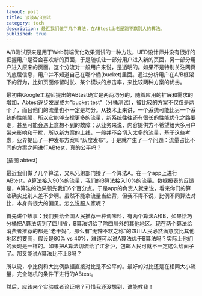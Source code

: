 ```yaml
---
layout: post
title: 谈谈A/B测试
category: tech 
description: 最近我们做了几个算法，在ABtest上老是跑不赢别人的算法。
published: true
---
```


A/B测试原来是用于Web前端优化效果测试的一种方法，UED设计师并没有很好的把握用户是否会喜欢新的页面，于是随机让一部分用户进入新的页面，另一部分用户进入原来的页面。这个分流对一般用户来说，是透明的。如果不是特别关注网页的底层信息，用户并不知道自己在哪个桶(bucket)里面。通过分析用户在A/B框架下的行为，比如页面停留时长、某个模块的点击率，来比较两种方案的优劣。

最初由Google工程师提出的ABtest确实是两两均分的，随着应用的扩展和需求的增加，Abtest逐步发展成为"bucket test"（分桶测试），被比较的方案不仅仅是两个了，而且他们的流量也不一定是均分。从技术上来讲，一个系统可能比另一个系统的性能强，所以它能够支撑更多的流量，新系统往往还有很长的性能优化之路要走，甚至可能会遇上意想不到的故障；从业务来说，内容提供方不希望给大多用户带来影响和干扰，所以新方案的上线，一般并不会切入太多的流量，基于这些考虑，业界提出了一种发布方案叫“灰度发布”。于是就产生了一个问题：流量占比不同的方案之间进行ABtest，真的公平吗？

[插图 abtest]

最近我们做了几个算法，又从兄弟部门接了一个算法A。在一个app上进行ABtest，A算法接入90%的流量，我们的B算法接入10%的流量。数据报表的反馈是，A算法的效果领先我们6个百分点。于是app的负责人就来说，看来你们的算法确实比别人差不少啊。虽然不能拿流量当垫背，但我不得不说，比例不同算法对比，本身有很大的偏见。怎么说服人家呢？

首先讲个故事：我们要给全国人民推荐一种调味料，有两个算法A和B，如果恰巧分桶把A算法切到了四川省，B算法切给了除四川外的其他地区。现在两个算法给消费者推荐的都是“老干妈”，那么有“无辣不欢之称”的四川人民必然满意度比其他地区的要高，假设是80% vs 40%，难道可以说A算法优于B算法吗？实际上他们的表现是一样的。如果把A算法切流给了江浙沪，包邮人民可就不一定这么给面子了。那又能说A算法比不上B吗？

所以说，小比例和大比例数据直接对比是不公平的。最好的对比还是在相同大小流量，完全随机的条件下进行的ABtest。

然后，应该来个实验或者论证吧？可惜我还没想到，谁能教我！
